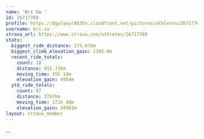 ```yaml
---
name: 'Kri So '
id: 26717769
profile: https://dgalywyr863hv.cloudfront.net/pictures/athletes/26717769/7761026/14/large.jpg
username: kri-so
strava_url: https://www.strava.com/athletes/26717769
stats:
  biggest_ride_distance: 175.67km
  biggest_climb_elevation_gain: 1102.6m
  recent_ride_totals:
    count: 18
    distance: 915.73km
    moving_time: 35h 14m
    elevation_gain: 4954m
  ytd_ride_totals:
    count: 97
    distance: 3797km
    moving_time: 171h 40m
    elevation_gain: 34963m
layout: strava_member
--- 
```

...
